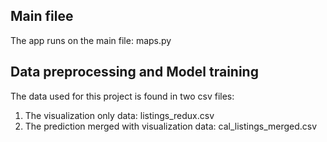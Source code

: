 ## Main filee
The app runs on the main file: maps.py

## Data preprocessing and Model training
The data used for this project is found in two csv files:
1. The visualization only data: listings_redux.csv
2. The prediction merged with visualization data: cal_listings_merged.csv


